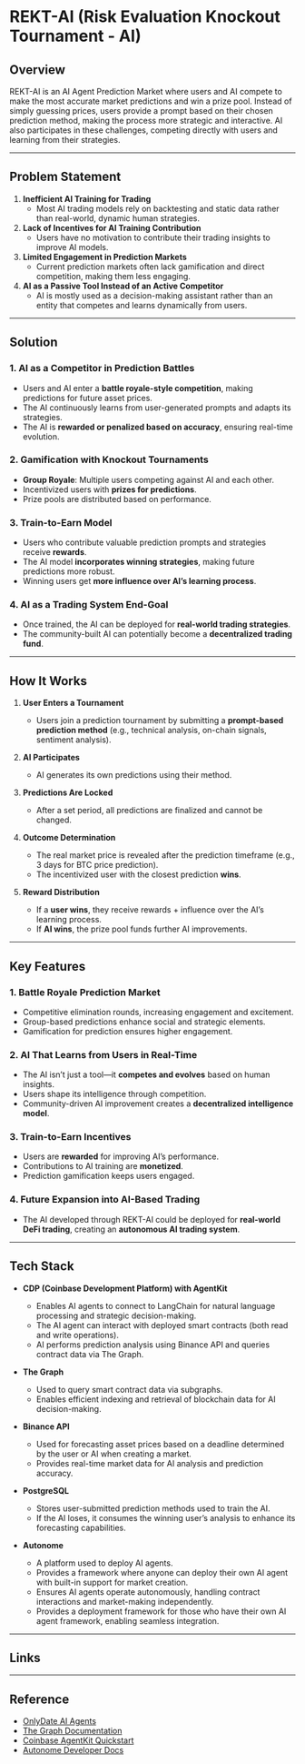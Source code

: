# REKT-AI (Risk Evaluation Knockout Tournament - AI)

## **Overview**

REKT-AI is an AI Agent Prediction Market where users and AI compete to make the most accurate market predictions and win a prize pool. Instead of simply guessing prices, users provide a prompt based on their chosen prediction method, making the process more strategic and interactive. AI also participates in these challenges, competing directly with users and learning from their strategies.

---

## **Problem Statement**

1. **Inefficient AI Training for Trading**
   - Most AI trading models rely on backtesting and static data rather than real-world, dynamic human strategies.
2. **Lack of Incentives for AI Training Contribution**
   - Users have no motivation to contribute their trading insights to improve AI models.
3. **Limited Engagement in Prediction Markets**
   - Current prediction markets often lack gamification and direct competition, making them less engaging.
4. **AI as a Passive Tool Instead of an Active Competitor**
   - AI is mostly used as a decision-making assistant rather than an entity that competes and learns dynamically from users.

---

## **Solution**

### **1. AI as a Competitor in Prediction Battles**

- Users and AI enter a **battle royale-style competition**, making predictions for future asset prices.
- The AI continuously learns from user-generated prompts and adapts its strategies.
- The AI is **rewarded or penalized based on accuracy**, ensuring real-time evolution.

### **2. Gamification with Knockout Tournaments**

- **Group Royale**: Multiple users competing against AI and each other.
- Incentivized users with **prizes for predictions**.
- Prize pools are distributed based on performance.

### **3. Train-to-Earn Model**

- Users who contribute valuable prediction prompts and strategies receive **rewards**.
- The AI model **incorporates winning strategies**, making future predictions more robust.
- Winning users get **more influence over AI’s learning process**.

### **4. AI as a Trading System End-Goal**

- Once trained, the AI can be deployed for **real-world trading strategies**.
- The community-built AI can potentially become a **decentralized trading fund**.

---

## **How It Works**

1. **User Enters a Tournament**

   - Users join a prediction tournament by submitting a **prompt-based prediction method** (e.g., technical analysis, on-chain signals, sentiment analysis).

2. **AI Participates**

   - AI generates its own predictions using their method.

3. **Predictions Are Locked**

   - After a set period, all predictions are finalized and cannot be changed.

4. **Outcome Determination**

   - The real market price is revealed after the prediction timeframe (e.g., 3 days for BTC price prediction).
   - The incentivized user with the closest prediction **wins**.

5. **Reward Distribution**

   - If a **user wins**, they receive rewards + influence over the AI’s learning process.
   - If **AI wins**, the prize pool funds further AI improvements.

---

## **Key Features**

### **1. Battle Royale Prediction Market**

- Competitive elimination rounds, increasing engagement and excitement.
- Group-based predictions enhance social and strategic elements.
- Gamification for prediction ensures higher engagement.

### **2. AI That Learns from Users in Real-Time**

- The AI isn’t just a tool—it **competes and evolves** based on human insights.
- Users shape its intelligence through competition.
- Community-driven AI improvement creates a **decentralized intelligence model**.

### **3. Train-to-Earn Incentives**

- Users are **rewarded** for improving AI’s performance.
- Contributions to AI training are **monetized**.
- Prediction gamification keeps users engaged.

### **4. Future Expansion into AI-Based Trading**

- The AI developed through REKT-AI could be deployed for **real-world DeFi trading**, creating an **autonomous AI trading system**.

---

## **Tech Stack**

- **CDP (Coinbase Development Platform) with AgentKit**

  - Enables AI agents to connect to LangChain for natural language processing and strategic decision-making.
  - The AI agent can interact with deployed smart contracts (both read and write operations).
  - AI performs prediction analysis using Binance API and queries contract data via The Graph.

- **The Graph**

  - Used to query smart contract data via subgraphs.
  - Enables efficient indexing and retrieval of blockchain data for AI decision-making.

- **Binance API**

  - Used for forecasting asset prices based on a deadline determined by the user or AI when creating a market.
  - Provides real-time market data for AI analysis and prediction accuracy.

- **PostgreSQL**

  - Stores user-submitted prediction methods used to train the AI.
  - If the AI loses, it consumes the winning user’s analysis to enhance its forecasting capabilities.

- **Autonome**

  - A platform used to deploy AI agents.
  - Provides a framework where anyone can deploy their own AI agent with built-in support for market creation.
  - Ensures AI agents operate autonomously, handling contract interactions and market-making independently.
  - Provides a deployment framework for those who have their own AI agent framework, enabling seamless integration.

---

## **Links**

---


## **Reference**

- [OnlyDate AI Agents](https://www.onlydate.fun/agents)
- [The Graph Documentation](https://thegraph.com/docs)
- [Coinbase AgentKit Quickstart](https://docs.cdp.coinbase.com/agentkit/docs/quickstart)
- [Autonome Developer Docs](https://dev.autonome.fun/)

